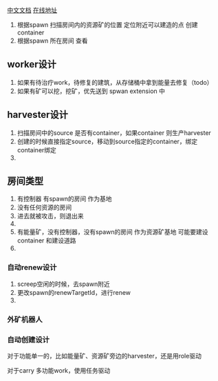 

[中文文档](https://screeps-cn.github.io/api/)
[在线地址](https://screeps.com/a/#!/room/shard1/E13S39)


1. 根据spawn 扫描房间内的资源矿的位置 定位附近可以建造的点 创建 container
2. 根据spawn 所在房间 查看


## worker设计
1. 如果有待治疗work，待修复的建筑，从存储桶中拿到能量去修复（todo）
2. 如果有矿可以挖，挖矿，优先送到 spwan extension 中
   
## harvester设计
1. 扫描房间中的source 是否有container，如果container 则生产harvester
2. 创建的时候直接指定source，移动到source指定的container，绑定container绑定
3. 

## 房间类型
1. 有控制器 有spawn的房间 作为基地
2. 没有任何资源的房间
3. 进去就被攻击，则退出来
4. 
5. 有能量矿，没有控制器，没有spawn的房间 作为资源矿基地 可能要建设container 和建设道路
6. 


### 自动renew设计
1. screep空闲的时候，去spawn附近
2. 更改spawn的renewTargetId，进行renew
3. 



### 外矿机器人



### 自动创建设计

对于功能单一的，比如能量矿、资源矿旁边的harvester，还是用role驱动

对于carry 多功能work，使用任务驱动